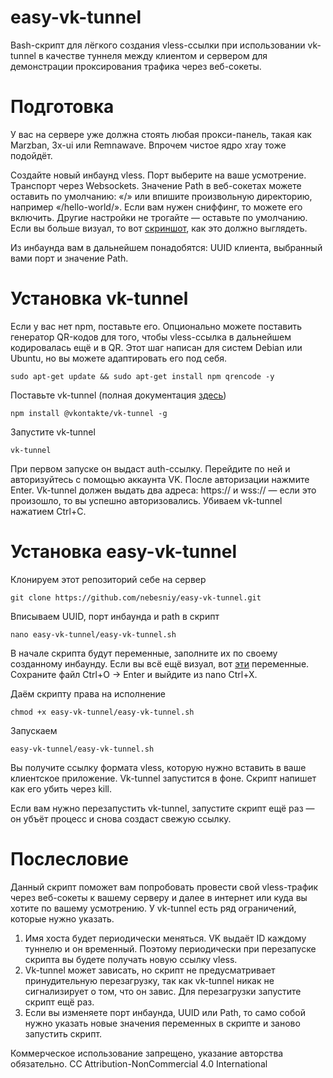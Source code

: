 # easy-vk-tunnel

Bash-скрипт для лёгкого создания vless-ссылки при использовании vk-tunnel в качестве туннеля между клиентом и сервером для демонстрации проксирования трафика через веб-сокеты.

# Подготовка

У вас на сервере уже должна стоять любая прокси-панель, такая как Marzban, 3x-ui или Remnawave. Впрочем чистое ядро xray тоже подойдёт.

Создайте новый инбаунд vless. Порт выберите на ваше усмотрение. Транспорт через Websockets. Значение Path в веб-сокетах можете оставить по умолчанию: «/» или впишите произвольную директорию, например «/hello-world/». Если вам нужен сниффинг, то можете его включить. Другие настройки не трогайте — оставьте по умолчанию. Если вы больше визуал, то вот [скриншот](https://ibb.co/jPhNwtvc), как это должно выглядеть.

Из инбаунда вам в дальнейшем понадобятся: UUID клиента, выбранный вами порт и значение Path.

# Установка vk-tunnel

Если у вас нет npm, поставьте его. Опционально можете поставить генератор QR-кодов для того, чтобы vless-ссылка в дальнейшем кодировалась ещё и в QR. Этот шаг написан для систем Debian или Ubuntu, но вы можете адаптировать его под себя.

    sudo apt-get update && sudo apt-get install npm qrencode -y

Поставьте vk-tunnel (полная документация [здесь](https://dev.vk.com/ru/libraries/tunnel))

    npm install @vkontakte/vk-tunnel -g

Запустите vk-tunnel

    vk-tunnel

При первом запуске он выдаст auth-ссылку. Перейдите по ней и авторизуйтесь с помощью аккаунта VK. После авторизации нажмите Enter. Vk-tunnel должен выдать два адреса: https:// и wss:// — если это произошло, то вы успешно авторизовались. Убиваем vk-tunnel нажатием Ctrl+C.

# Установка easy-vk-tunnel

Клонируем этот репозиторий себе на сервер

    git clone https://github.com/nebesniy/easy-vk-tunnel.git

Вписываем UUID, порт инбаунда и path в скрипт

    nano easy-vk-tunnel/easy-vk-tunnel.sh

В начале скрипта будут переменные, заполните их по своему созданному инбаунду. Если вы всё ещё визуал, вот [эти](https://ibb.co/Z6tCMsDX) переменные. Сохраните файл Ctrl+O → Enter и выйдите из nano Ctrl+X.

Даём скрипту права на исполнение

    chmod +x easy-vk-tunnel/easy-vk-tunnel.sh

Запускаем

    easy-vk-tunnel/easy-vk-tunnel.sh

Вы получите ссылку формата vless, которую нужно вставить в ваше клиентское приложение. Vk-tunnel запустится в фоне. Скрипт напишет как его убить через kill.

Если вам нужно перезапустить vk-tunnel, запустите скрипт ещё раз — он убъёт процесс и снова создаст свежую ссылку.

# Послесловие

Данный скрипт поможет вам попробовать провести свой vless-трафик через веб-сокеты к вашему серверу и далее в интернет или куда вы хотите по вашему усмотрению. У vk-tunnel есть ряд ограничений, которые нужно указать.

1. Имя хоста будет периодически меняться. VK выдаёт ID каждому туннелю и он временный. Поэтому периодически при перезапуске скрипта вы будете получать новую ссылку vless.
2. Vk-tunnel может зависать, но скрипт не предусматривает принудительную перезагрузку, так как vk-tunnel никак не сигнализирует о том, что он завис. Для перезагрузки запустите скрипт ещё раз.
3. Если вы изменяете порт инбаунда, UUID или Path, то само собой нужно указать новые значения переменных в скрипте и заново запустить скрипт.

Коммерческое использование запрещено, указание авторства обязательно. CC Attribution-NonCommercial 4.0 International
